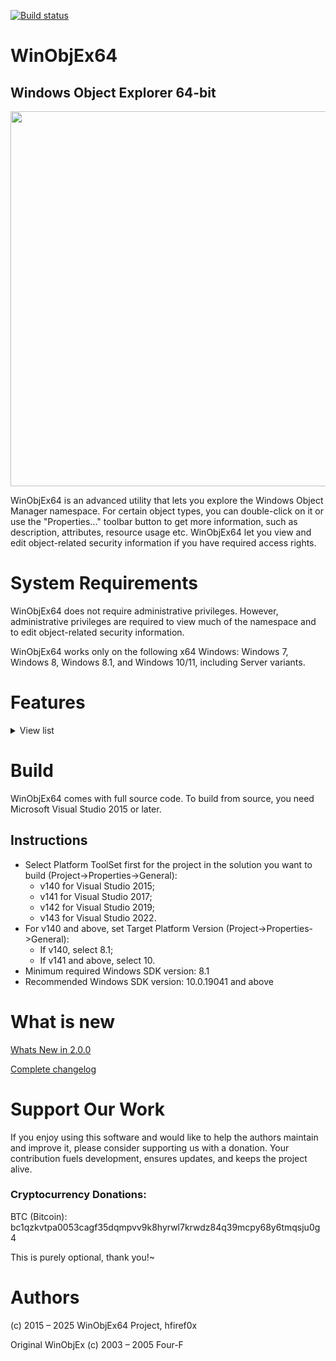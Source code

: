 [![Build status](https://ci.appveyor.com/api/projects/status/dxsbgm90sahgwbo0?svg=true)](https://ci.appveyor.com/project/hfiref0x/winobjex64)

# WinObjEx64
## Windows Object Explorer 64-bit

<img src="https://raw.githubusercontent.com/hfiref0x/WinObjEx64/master/Screenshots/MainWindow.png" width="600" />

WinObjEx64 is an advanced utility that lets you explore the Windows Object Manager namespace. For certain object types, you can double-click on it or use the "Properties..." toolbar button to get more information, such as description, attributes, resource usage etc. WinObjEx64 let you view and edit object-related security information if you have required access rights.

# System Requirements

WinObjEx64 does not require administrative privileges. However, administrative privileges are required to view much of the namespace and to edit object-related security information.

WinObjEx64 works only on the following x64 Windows: Windows 7, Windows 8, Windows 8.1, and Windows 10/11, including Server variants.


# Features

<details>
  <summary>View list</summary>

- **Explore all of Windows Object Manager namespace**  
	- Hierarchical objects tree  
	- Symbolic links resolving  
	- Version information for `Section`-type objects backed by an image file  
	- Additional information for `WindowStation`-type objects  
	- **View objects details**:  
		- Descriptions  
		- Flags  
		- Invalid attributes  
		- Memory pool type  
		- Object type-specific information  
		- Object-related structure memory dumps<sup>1</sup>:  
			- `ALPC_PORT`  
			- `CALLBACK_OBJECT`  
			- `DEVICE_OBJECT`  
			- `DRIVER_OBJECT`  
			- `DIRECTORY_OBJECT`  
			- `FLT_SERVER_PORT_OBJECT`  
			- `KEVENT`  
			- `KMUTANT`  
			- `KSEMAPHORE`  
			- `KTIMER`  
			- `KQUEUE` (IoCompletion)  
			- `OBJECT_SYMBOLIC_LINK`  
			- `OBJECT_TYPE`  
		- Opened handles  
		- Statistics  
		- Supported access rights  
		- Process Trust label  
		- And more...  

	- **Display in dump sub-structures**<sup>1</sup>:  
		- `ALPC_PORT_ATTRIBUTES`  
		- `DEVICE_MAP`  
		- `LDR_DATA_TABLE_ENTRY`  
		- `OBJECT_TYPE_INITIALIZER`  
		- `UNICODE_STRING`  
		- And many others  

	- Edit object-related security information<sup>2</sup>  
	- Detect driver object IRP modifications (via structure dump)<sup>1</sup>  
	- Detect kernel object hooking (via structure dump)<sup>1</sup>  
	- Search for objects by name and/or type  

- **System information viewer**  
	- Boot state and type  
	- Code Integrity options  
	- Mitigation flags  
	- Windows version and build  

- **Loaded drivers list viewer**  
	- Dump selected driver<sup>1</sup>  
	- Export driver list to CSV file  
	- Jump to driver file location  
	- Detect Kernel Shim Engine "shimmed" drivers<sup>1</sup>  
	- View driver file properties  

- **Mailslots/Named pipes viewer**  
	- List all registered mailslots/named pipes  
	- Edit named pipes security information<sup>4</sup>  
	- Object statistics  

- **Hierarchical process tree viewer**<sup>2</sup>  
	- Show process ID, user name, `EPROCESS` addresses  
	- Highlight processes by type (similar to Process Explorer)  
	- Show thread list for selected process  
	- Show `ETHREAD` addresses  
	- **Common properties for Process/Thread objects**:  
		- Basic properties (as other object types)  
		- Start time  
		- Process type  
		- Image file name  
		- Command line  
		- Current directory  
		- Applied mitigations  
		- Protection  
		- "Critical Process" flag state  
		- Security edit  
	- Jump to process file location  
	- **Process/Thread token information**:  
		- User name  
		- User SID  
		- AppContainer SID  
		- Session  
		- UIAccess  
		- Elevation state  
		- Integrity level  
		- Privileges and groups  
	- **Additional token properties**:  
		- Basic properties (as other object types)  
		- Security attributes list  
		- Security edit  

- **Software Licensing Cache viewer**  
	- List registered licenses  
	- Display license data  
	- Dump `SL_DATA_BINARY` license data to file  

- **User Shared Data viewer**  
	- Structured dump of key `KUSER_SHARED_DATA` sections  

- **System callbacks viewer**<sup>1</sup>  
	- Display callback addresses, modules, and details for:  
		- `PsSetCreateProcessNotifyRoutine`  
		- `PsSetCreateProcessNotifyRoutineEx`  
		- `PsSetCreateProcessNotifyRoutineEx2`  
		- `PsSetCreateThreadNotifyRoutine`  
		- `PsSetCreateThreadNotifyRoutineEx`  
		- `PsSetLoadImageNotifyRoutine`  
		- `PsSetLoadImageNotifyRoutineEx`  
		- `KeRegisterBugCheckCallback`  
		- `KeRegisterBugCheckReasonCallback`  
		- `CmRegisterCallback`  
		- `CmRegisterCallbackEx`  
		- `IoRegisterShutdownNotification`  
		- `IoRegisterLastChanceShutdownNotification`  
		- `PoRegisterPowerSettingCallback`  
		- `SeRegisterLogonSessionTerminatedRoutine`  
		- `SeRegisterLogonSessionTerminatedRoutineEx`  
		- `IoRegisterFsRegistrationChange`  
		- `IopFsListsCallbacks`  
		- `IoRegisterPlugPlayNotification`  
		- `ObRegisterCallbacks`  
		- `DbgSetDebugPrintCallback`  
		- `DbgkLkmdRegisterCallback`  
		- `PsRegisterAltSystemCallHandler`  
		- CodeIntegrity `SeCiCallbacks`  
		- `ExRegisterExtension`  
		- `PoRegisterCoalescingCallback`  
		- `PsRegisterPicoProvider`  
		- `KeRegisterNmiCallback`  
		- `PsRegisterSiloMonitor`  
		- `EmProviderRegister`  

- **Windows Object Manager private namespace viewer**<sup>1</sup>  
	- Namespace entry information  
	- Boundary descriptor details  
	- Common object properties  

- **KiServiceTable viewer**<sup>1</sup>  
	- Dump `Ntoskrnl`-managed `KiServiceTable` (SSDT)  
	- Jump to service entry module  
	- Export to CSV file  

- **W32pServiceTable viewer**<sup>1</sup>  
	- Dump `Win32k`-managed `W32pServiceTable` (Shadow SSDT)  
	- Win32k import forwarding support  
	- Win32k ApiSets resolving  
	- Jump to service entry module  
	- Export to CSV file  

- **CmControlVector viewer**  
	- Dump `Ntoskrnl` `CmControlVector` array  
	- Export kernel memory data to file<sup>1</sup>  
	- Export to CSV file  

- **Clipboard integration**: Copy object addresses/names to clipboard  

- **Wine/Wine-Staging support**<sup>3</sup>  

- **Plugins subsystem**  
	- **Included plugins**:  
		- **ApiSetView**: Windows ApiSetSchema viewer (supports loading schema from file)  
		- **Example plugin**: Developer template  
		- **Sonar**: NDIS protocols viewer (dumps protocol details)  
		- **ImageScope**: Enhanced `Section`-type object details (via context menu)  

- **Documentation**  
	- Windows Callbacks  
	- Plugins subsystem  

1. Requires driver support (see "Driver Support" section).  
2. Administrator privileges may be required.  
3. Windows internals features unavailable on Wine/Wine-Staging.  
4. Administrator privileges required for some named pipes.  

### Driver support

WinObjEx64 supports two types of driver helpers:  

1. **Helper for read-only access to kernel memory**:  
   - Default version uses the **Kernel Local Debugging Driver (KLDBGDRV)** from WinDbg.  
   - Requires:  
     - Windows booted in debug mode (`bcdedit -debug on`)  
     - WinObjEx64 running with administrator privileges  
   - **Custom helper driver versions** do **not** require Windows debug mode.  
   - Multiple third-party drivers can be used as helpers, though only the **WinDbg-type** driver is included by default.  

2. **Helper to access object handles**:  
   - WinObjEx64 (any variant) **supports** Process Explorer driver v1.5.2 for opening processes/threads.  
   - Enable by running **both** Process Explorer and WinObjEx64 with administrator privileges.  

**Note**: All driver helpers require WinObjEx64 to run with administrative privileges.  

</details>

# Build 

WinObjEx64 comes with full source code. To build from source, you need Microsoft Visual Studio 2015 or later.

## Instructions

* Select Platform ToolSet first for the project in the solution you want to build (Project->Properties->General): 
  * v140 for Visual Studio 2015; 
  * v141 for Visual Studio 2017;
  * v142 for Visual Studio 2019;
  * v143 for Visual Studio 2022.
* For v140 and above, set Target Platform Version (Project->Properties->General):
  * If v140, select 8.1;
  * If v141 and above, select 10.
* Minimum required Windows SDK version: 8.1
* Recommended Windows SDK version: 10.0.19041 and above
 
 
# What is new

[Whats New in 2.0.0](https://github.com/hfiref0x/WinObjEx64/blob/master/Compiled/WHATSNEW_200.md)

[Complete changelog](https://github.com/hfiref0x/WinObjEx64/blob/master/Source/CHANGELOG.txt)


# Support Our Work
If you enjoy using this software and would like to help the authors maintain and improve it, please consider supporting us with a donation. Your contribution fuels development, ensures updates, and keeps the project alive.

### Cryptocurrency Donations:

BTC (Bitcoin): bc1qzkvtpa0053cagf35dqmpvv9k8hyrwl7krwdz84q39mcpy68y6tmqsju0g4

This is purely optional, thank you!~

# Authors


(c) 2015 – 2025 WinObjEx64 Project, hfiref0x

Original WinObjEx (c) 2003 – 2005 Four-F
